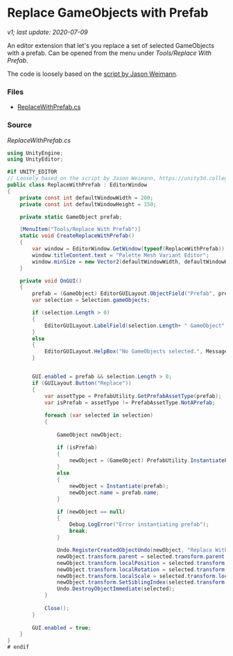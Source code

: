 
# Replace GameObjects with Prefab

*v1; last update: 2020-07-09*

An editor extension that let's you replace a set of selected GameObjects with a prefab. Can be opened from the menu under *Tools/Replace With Prefab*.

The code is loosely based on the [script by Jason Weimann](https://unity3d.college/2017/09/07/replace-gameobjects-or-prefabs-with-another-prefab/).


### Files
- [ReplaceWithPrefab.cs](ReplaceWithPrefab.cs)

### Source

*ReplaceWithPrefab.cs*

```csharp
using UnityEngine;
using UnityEditor;

#if UNITY_EDITOR
// Loosely based on the script by Jason Weimann, https://unity3d.college/2017/09/07/replace-gameobjects-or-prefabs-with-another-prefab/
public class ReplaceWithPrefab : EditorWindow
{
    private const int defaultWindowWidth = 200;
    private const int defaultWindowHeight = 150;

    private static GameObject prefab;

    [MenuItem("Tools/Replace With Prefab")]
    static void CreateReplaceWithPrefab()
    {
        var window = EditorWindow.GetWindow(typeof(ReplaceWithPrefab));
        window.titleContent.text = "Palette Mesh Variant Editor";
        window.minSize = new Vector2(defaultWindowWidth, defaultWindowHeight);
    }

    private void OnGUI()
    {
        prefab = (GameObject) EditorGUILayout.ObjectField("Prefab", prefab, typeof(GameObject), false);
        var selection = Selection.gameObjects;

        if (selection.Length > 0)
        {
            EditorGUILayout.LabelField(selection.Length+ " GameObject" + (selection.Length > 0 ? "s " : " ") + "selected.");
        }
        else
        {
            EditorGUILayout.HelpBox("No GameObjects selected.", MessageType.Info);
        }


        GUI.enabled = prefab && selection.Length > 0;
        if (GUILayout.Button("Replace"))
        {
            var assetType = PrefabUtility.GetPrefabAssetType(prefab);
            var isPrefab = assetType != PrefabAssetType.NotAPrefab;
            
            foreach (var selected in selection)
            {
                
                GameObject newObject;

                if (isPrefab)
                {
                    newObject = (GameObject) PrefabUtility.InstantiatePrefab(prefab);
                }
                else
                {
                    newObject = Instantiate(prefab);
                    newObject.name = prefab.name;
                }

                if (newObject == null)
                {
                    Debug.LogError("Error instantiating prefab");
                    break;
                }

                Undo.RegisterCreatedObjectUndo(newObject, "Replace With Prefabs");
                newObject.transform.parent = selected.transform.parent;
                newObject.transform.localPosition = selected.transform.localPosition;
                newObject.transform.localRotation = selected.transform.localRotation;
                newObject.transform.localScale = selected.transform.localScale;
                newObject.transform.SetSiblingIndex(selected.transform.GetSiblingIndex());
                Undo.DestroyObjectImmediate(selected);
            }
            
            Close();
        }
        
        GUI.enabled = true;
    }
}
# endif
```